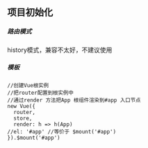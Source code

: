 ## 项目初始化

##### 路由模式

history模式，兼容不太好，不建议使用

#####  模板

```vue
//创建Vue根实例
//把router配置到根实例中
//通过render 方法把App 根组件渲染到#app 入口节点
new Vue({
  router,
  store,
  render: h => h(App)
//el: '#app' //等价于 $mount('#app')
}).$mount('#app')
```

